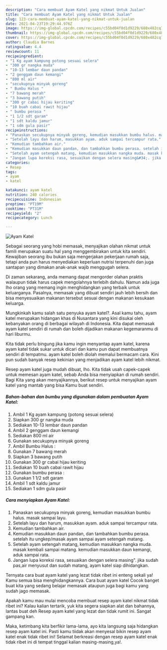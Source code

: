 ```yaml
---
description: "Cara membuat Ayam Katel yang nikmat Untuk Jualan"
title: "Cara membuat Ayam Katel yang nikmat Untuk Jualan"
slug: 123-cara-membuat-ayam-katel-yang-nikmat-untuk-jualan
date: 2021-04-23T19:29:44.976Z
image: https://img-global.cpcdn.com/recipes/c55bd04f0d1d9229/680x482cq70/ayam-katel-foto-resep-utama.jpg
thumbnail: https://img-global.cpcdn.com/recipes/c55bd04f0d1d9229/680x482cq70/ayam-katel-foto-resep-utama.jpg
cover: https://img-global.cpcdn.com/recipes/c55bd04f0d1d9229/680x482cq70/ayam-katel-foto-resep-utama.jpg
author: Claudia Barnes
ratingvalue: 4.4
reviewcount: 11
recipeingredient:
- "1 Kg ayam kampung potong sesuai selera"
- "300 gr nangka muda"
- "10-13 lembar daun pandan"
- "2 genggam daun kemangi"
- "800 ml air"
- "secukupnya minyak goreng"
- " Bumbu Halus "
- "7 bawang merah"
- "3 bawang putih"
- "300 gr cabai hijau keriting"
- "10 buah cabai rawit hijau"
- " bumbu perasa "
- "1 1/2 sdt garam"
- "1 sdt kaldu jamur"
- "1 sdm gula pasir"
recipeinstructions:
- "Panaskan secukupnya minyak goreng, kemudian masukkan bumbu halus. masak sampai layu."
- "Setelah layu dan harum, masukkan ayam. aduk sampai tercampur rata."
- "Kemudian tambahkan air."
- "Kemudian masukkan daun pandan, dan tambahkan bumbu perasa. setelah itu ungkep/masak ayam sampai ayam setengah matang."
- "Setelah ayam setengah matang, kemudian masukkan nangka muda. masak kembali sampai matang. kemudian masukkan daun kemangi, aduk sampai rata."
- "Jangan lupa koreksi rasa, sesuaikan dengan selera masing&#34;. jika sudah pas,air menyusut dan sudah matang, ayam katel siap dihidangkan."
categories:
- Resep
tags:
- ayam
- katel

katakunci: ayam katel 
nutrition: 240 calories
recipecuisine: Indonesian
preptime: "PT19M"
cooktime: "PT31M"
recipeyield: "2"
recipecategory: Lunch

---
```



![Ayam Katel](https://img-global.cpcdn.com/recipes/c55bd04f0d1d9229/680x482cq70/ayam-katel-foto-resep-utama.jpg)

Sebagai seorang yang hobi memasak, menyajikan olahan nikmat untuk famili merupakan suatu hal yang menggembirakan untuk kita sendiri. Kewajiban seorang ibu bukan saja mengerjakan pekerjaan rumah saja, tetapi anda pun harus menyediakan keperluan nutrisi terpenuhi dan juga santapan yang dimakan anak-anak wajib menggugah selera.

Di zaman  sekarang, anda memang dapat mengorder olahan praktis walaupun tidak harus capek mengolahnya terlebih dahulu. Namun ada juga lho orang yang memang ingin menghidangkan yang terbaik untuk keluarganya. Pasalnya, memasak yang dibuat sendiri jauh lebih bersih dan bisa menyesuaikan makanan tersebut sesuai dengan makanan kesukaan keluarga. 



Mungkinkah kamu salah satu penyuka ayam katel?. Asal kamu tahu, ayam katel merupakan hidangan khas di Nusantara yang kini disukai oleh kebanyakan orang di berbagai wilayah di Indonesia. Kita dapat memasak ayam katel sendiri di rumah dan boleh dijadikan makanan kegemaranmu di hari liburmu.

Kita tidak perlu bingung jika kamu ingin menyantap ayam katel, karena ayam katel tidak sukar untuk dicari dan kamu pun dapat membuatnya sendiri di tempatmu. ayam katel boleh diolah memalui bermacam cara. Kini pun sudah banyak resep kekinian yang menjadikan ayam katel lebih nikmat.

Resep ayam katel juga mudah dibuat, lho. Kita tidak usah capek-capek untuk memesan ayam katel, sebab Anda bisa menyiapkan di rumah sendiri. Bagi Kita yang akan menyajikannya, berikut resep untuk menyajikan ayam katel yang mantab yang bisa Kamu buat sendiri.

<!--inarticleads1-->

##### Bahan-bahan dan bumbu yang digunakan dalam pembuatan Ayam Katel:

1. Ambil 1 Kg ayam kampung (potong sesuai selera)
1. Siapkan 300 gr nangka muda
1. Sediakan 10-13 lembar daun pandan
1. Ambil 2 genggam daun kemangi
1. Sediakan 800 ml air
1. Gunakan secukupnya minyak goreng
1. Ambil  Bumbu Halus :
1. Gunakan 7 bawang merah
1. Siapkan 3 bawang putih
1. Gunakan 300 gr cabai hijau keriting
1. Sediakan 10 buah cabai rawit hijau
1. Gunakan  bumbu perasa :
1. Gunakan 1 1/2 sdt garam
1. Ambil 1 sdt kaldu jamur
1. Sediakan 1 sdm gula pasir




<!--inarticleads2-->

##### Cara menyiapkan Ayam Katel:

1. Panaskan secukupnya minyak goreng, kemudian masukkan bumbu halus. masak sampai layu.
1. Setelah layu dan harum, masukkan ayam. aduk sampai tercampur rata.
1. Kemudian tambahkan air.
1. Kemudian masukkan daun pandan, dan tambahkan bumbu perasa. setelah itu ungkep/masak ayam sampai ayam setengah matang.
1. Setelah ayam setengah matang, kemudian masukkan nangka muda. masak kembali sampai matang. kemudian masukkan daun kemangi, aduk sampai rata.
1. Jangan lupa koreksi rasa, sesuaikan dengan selera masing&#34;. jika sudah pas,air menyusut dan sudah matang, ayam katel siap dihidangkan.




Ternyata cara buat ayam katel yang lezat tidak ribet ini enteng sekali ya! Kamu semua bisa menghidangkannya. Cara buat ayam katel Cocok banget buat kita yang sedang belajar memasak ataupun juga bagi kamu yang sudah jago memasak.

Apakah kamu mau mulai mencoba membuat resep ayam katel nikmat tidak ribet ini? Kalau kalian tertarik, yuk kita segera siapkan alat dan bahannya, lantas buat deh Resep ayam katel yang lezat dan tidak rumit ini. Sangat gampang kan. 

Maka, ketimbang kita berfikir lama-lama, ayo kita langsung saja hidangkan resep ayam katel ini. Pasti kamu tiidak akan menyesal bikin resep ayam katel enak tidak ribet ini! Selamat berkreasi dengan resep ayam katel enak tidak ribet ini di tempat tinggal kalian masing-masing,ya!.

